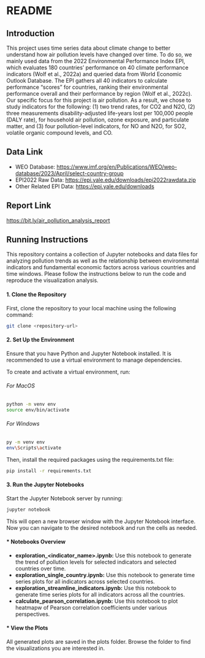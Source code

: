 # README

## Introduction

This project uses time series data about climate change to better understand how air pollution levels have changed over time. To do so, we mainly used data from the 2022 Environmental Performance Index EPI, which evaluates 180 countries’ performance on 40 climate performance indicators (Wolf et al., 2022a) and queried data from World Economic Outlook Database. The EPI gathers all 40 indicators to calculate performance “scores” for countries, ranking their environmental performance overall and their performance by region (Wolf et al., 2022c). Our specific focus for this project is air pollution. As a result, we chose to study indicators for the following: (1) two trend rates, for CO2 and N2O, (2) three measurements disability-adjusted life-years lost per 100,000 people (DALY rate), for household air pollution, ozone exposure, and particulate matter, and (3) four pollution-level indicators, for NO and N2O, for SO2, volatile organic compound levels, and CO. 

## Data Link
- WEO Database: https://www.imf.org/en/Publications/WEO/weo-database/2023/April/select-country-group  
- EPI2022 Raw Data: https://epi.yale.edu/downloads/epi2022rawdata.zip
- Other Related EPI Data: https://epi.yale.edu/downloads

## Report Link
https://bit.ly/air_pollution_analysis_report

## Running Instructions

This repository contains a collection of Jupyter notebooks and data files for analyzing pollution trends as well as the relationship between environmental indicators and fundamental economic factors across various countries and time windows. Please follow the instructions below to run the code and reproduce the visualization analysis.

#### 1. Clone the Repository
First, clone the repository to your local machine using the following command:

```bash
git clone <repository-url>
```

#### 2. Set Up the Environment
Ensure that you have Python and Jupyter Notebook installed. It is recommended to use a virtual environment to manage dependencies. 

To create and activate a virtual environment, run:
###### For MacOS
```bash
python -m venv env
source env/bin/activate
```

###### For Windows
```bash
py -m venv env
env\Scripts\activate
```

Then, install the required packages using the requirements.txt file:

```bash
pip install -r requirements.txt
```

#### 3. Run the Jupyter Notebooks
Start the Jupyter Notebook server by running:

```bash
jupyter notebook
```

This will open a new browser window with the Jupyter Notebook interface. Now you can navigate to the desired notebook and run the cells as needed.




#### * Notebooks Overview
- <strong>exploration_<indicator_name>.ipynb:</strong> Use this notebook to generate the trend of pollution levels for selected indicators and selected countries over time.    
- **exploration_single_country.ipynb:** Use this notebook to generate time series plots for all indicators across selected countries.  
- **exploration_streamline_indicators.ipynb:** Use this notebook to generate time series plots for all indicators across all the countries.  
- **calculate_pearson_correlation.ipynb:** Use this notebook to plot heatmapw of Pearson correlation coefficients under various perspectives.


#### * View the Plots  
All generated plots are saved in the plots folder. Browse the folder to find the visualizations you are interested in.




